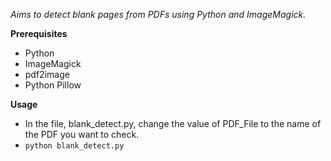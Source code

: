 *Aims to detect blank pages from PDFs using Python and ImageMagick.*


**Prerequisites**

* Python
* ImageMagick
* pdf2image
* Python Pillow

**Usage**

* In the file, blank_detect.py, change the value of PDF_File to the name of the PDF you want to check.
* `python blank_detect.py`
